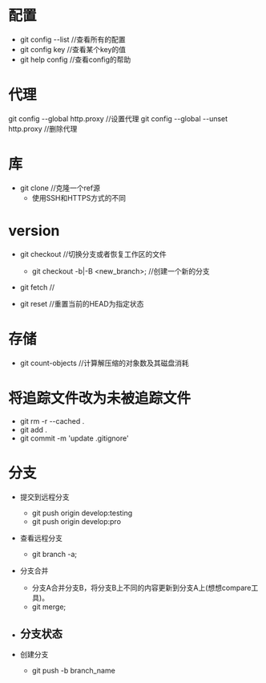# 配置
- git config --list       //查看所有的配置
- git config key          //查看某个key的值
- git help config         //查看config的帮助

# 代理
git config --global http.proxy               //设置代理
git config --global --unset http.proxy       //删除代理

# 库
- git clone             //克隆一个ref源
    - 使用SSH和HTTPS方式的不同

# version
- git checkout     //切换分支或者恢复工作区的文件
    - git checkout -b|-B <new_branch>;   //创建一个新的分支

- git fetch            //    

- git reset            //重置当前的HEAD为指定状态

# 存储
- git count-objects    //计算解压缩的对象数及其磁盘消耗

# 将追踪文件改为未被追踪文件
- git rm -r --cached .
- git add .
- git commit -m 'update .gitignore'

# 分支
- 提交到远程分支
    - git push origin develop:testing
    - git push origin develop:pro

- 查看远程分支
    - git branch -a;

- 分支合并
    - 分支A合并分支B，将分支B上不同的内容更新到分支A上(想想compare工具)。 
    - git merge; 

- 分支状态
    -     

- 创建分支
    - git push -b branch_name
